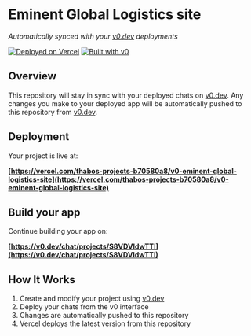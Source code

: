 # Eminent Global Logistics site

*Automatically synced with your [v0.dev](https://v0.dev) deployments*

[![Deployed on Vercel](https://img.shields.io/badge/Deployed%20on-Vercel-black?style=for-the-badge&logo=vercel)](https://vercel.com/thabos-projects-b70580a8/v0-eminent-global-logistics-site)
[![Built with v0](https://img.shields.io/badge/Built%20with-v0.dev-black?style=for-the-badge)](https://v0.dev/chat/projects/S8VDVldwTTI)

## Overview

This repository will stay in sync with your deployed chats on [v0.dev](https://v0.dev).
Any changes you make to your deployed app will be automatically pushed to this repository from [v0.dev](https://v0.dev).

## Deployment

Your project is live at:

**[https://vercel.com/thabos-projects-b70580a8/v0-eminent-global-logistics-site](https://vercel.com/thabos-projects-b70580a8/v0-eminent-global-logistics-site)**

## Build your app

Continue building your app on:

**[https://v0.dev/chat/projects/S8VDVldwTTI](https://v0.dev/chat/projects/S8VDVldwTTI)**

## How It Works

1. Create and modify your project using [v0.dev](https://v0.dev)
2. Deploy your chats from the v0 interface
3. Changes are automatically pushed to this repository
4. Vercel deploys the latest version from this repository